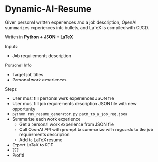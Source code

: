 # Dynamic-AI-Resume
Given personal written experiences and a job description, OpenAI summarizes experiences into bullets, and LaTeX is compiled with CI/CD.

Writen in **Python + JSON + LaTeX**

Inputs:
- Job requirements description

Personal Info:
- Target job titles
- Personal work experiences

Steps:
- User must fill personal work experiences JSON file
- User must fill job requirements description JSON file with new opportunity
- `python run_resume_generator.py path_to_a_job_req.json`
- Summarize each work experience
    - Get a personal work experience from JSON file
    - Call OpenAI API with prompt to summarize with reguards to the job requirements description
    - Add to LaTeX resume
- Export LaTeX to PDF
- ???
- Profit!
